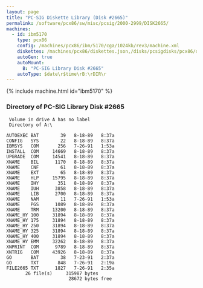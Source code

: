 ```yaml
---
layout: page
title: "PC-SIG Diskette Library (Disk #2665)"
permalink: /software/pcx86/sw/misc/pcsig/2000-2999/DISK2665/
machines:
  - id: ibm5170
    type: pcx86
    config: /machines/pcx86/ibm/5170/cga/1024kb/rev3/machine.xml
    diskettes: /machines/pcx86/diskettes.json,/disks/pcsigdisks/pcx86/diskettes.json
    autoGen: true
    autoMount:
      B: "PC-SIG Library Disk #2665"
    autoType: $date\r$time\rB:\rDIR\r
---
```


{% include machine.html id="ibm5170" %}

### Directory of PC-SIG Library Disk #2665

     Volume in drive A has no label
     Directory of A:\

    AUTOEXEC BAT        39   8-18-89   8:37a
    CONFIG   SYS        22   8-18-89   8:37a
    IBMSYS   COM       256   7-26-91   1:53a
    INSTALL  COM     14669   8-18-89   8:37a
    UPGRADE  COM     14541   8-18-89   8:37a
    XNAME    BIL      1170   8-18-89   8:37a
    XNAME    CNF        61   8-18-89   8:37a
    XNAME    EXT        65   8-18-89   8:37a
    XNAME    HLP     15795   8-18-89   8:37a
    XNAME    IHY       351   8-18-89   8:37a
    XNAME    IUH      3858   8-18-89   8:37a
    XNAME    LIB      2700   8-18-89   8:37a
    XNAME    NAM        11   7-26-91   1:53a
    XNAME    PGS      1089   8-18-89   8:37a
    XNAME    TRM     13200   8-18-89   8:37a
    XNAME_HY 100     31894   8-18-89   8:37a
    XNAME_HY 175     31894   8-18-89   8:37a
    XNAME_HY 250     31894   8-18-89   8:37a
    XNAME_HY 325     31894   8-18-89   8:37a
    XNAME_HY 400     31894   8-18-89   8:37a
    XNAME_HY EMM     32262   8-18-89   8:37a
    XNPRINT  COM      9789   8-18-89   8:37a
    XNTRIG   COM     43926   8-18-89   8:37a
    GO       BAT        38   7-23-91   2:37a
    GO       TXT       848   7-26-91   2:19a
    FILE2665 TXT      1827   7-26-91   2:35a
           26 file(s)     315987 bytes
                           28672 bytes free
